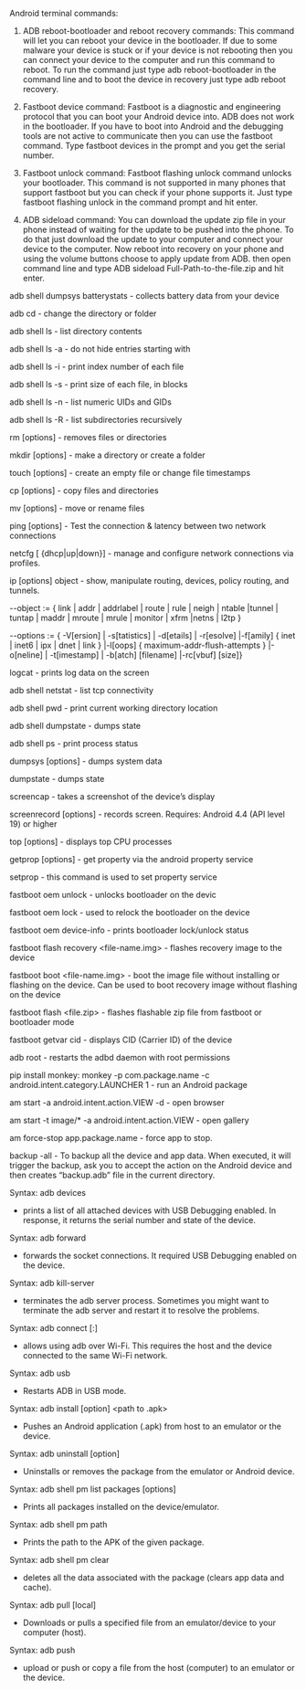 Android terminal commands:

1. ADB reboot-bootloader and reboot recovery commands:
This command will let you can reboot your device in the bootloader. If due to some malware your device is stuck or if your device is not rebooting then you can connect your device to the computer and run this command to reboot. To run the command just type adb reboot-bootloader in the command line and to boot the device in recovery just type adb reboot recovery.

2. Fastboot device command:
Fastboot is a diagnostic and engineering protocol that you can boot your Android device into. ADB does not work in the bootloader. If you have to boot into Android and the debugging tools are not active to communicate then you can use the fastboot command. Type fastboot devices in the prompt and you get the serial number.

3. Fastboot unlock command:
Fastboot flashing unlock command unlocks your bootloader. This command is not supported in many phones that support fastboot but you can check if your phone supports it. Just type fastboot flashing unlock in the command prompt and hit enter.

4. ADB sideload command:
You can download the update zip file in your phone instead of waiting for the update to be pushed into the phone. To do that just download the update to your computer and connect your device to the computer. Now reboot into recovery on your phone and using the volume buttons choose to apply update from ADB. then open command line and type ADB sideload Full-Path-to-the-file.zip and hit enter.



adb shell dumpsys batterystats						- collects battery data from your device

adb cd <directory>							- change the directory or folder

adb shell ls								- list directory contents

adb shell ls -a								- do not hide entries starting with

adb shell ls -i								- print index number of each file

adb shell ls -s								- print size of each file, in blocks

adb shell ls -n								- list numeric UIDs and GIDs

adb shell ls -R								- list subdirectories recursively

rm [options] <files or directory>					- removes files or directories

mkdir [options] <directory name>					- make a directory or create a folder

touch [options] <file>							- create an empty file or change file timestamps

cp [options] <source> <destination>					- copy files and directories

mv [options] <source> <destination>					- move or rename files

ping [options] <destination>						- Test the connection & latency between two network connections

netcfg [<interface> {dhcp|up|down}]					- manage and configure network connections via profiles.

ip [options] object							- show, manipulate routing, devices, policy routing, and tunnels.

--object := { link | addr | addrlabel | route | rule | neigh | ntable |tunnel | tuntap | maddr | mroute | mrule | monitor | xfrm |netns | l2tp }

--options := { -V[ersion] | -s[tatistics] | -d[etails] | -r[esolve] |-f[amily] { inet | inet6 | ipx | dnet | link } |-l[oops] { maximum-addr-flush-attempts } |-o[neline] | -t[imestamp] | -b[atch] [filename] |-rc[vbuf] [size]}



logcat									- prints log data on the screen

adb shell netstat							- list tcp connectivity

adb shell pwd								- print current working directory location

adb shell dumpstate							- dumps state

adb shell ps								- print process status

dumpsys [options]							- dumps system data

dumpstate								- dumps state

screencap <filename>							- takes a screenshot of the device’s display

screenrecord [options] <filename>					- records screen. Requires: Android 4.4 (API level 19) or higher

top [options]								- displays top CPU processes

getprop [options]							- get property via the android property service

setprop <key> <value>							- this command is used to set property service

fastboot oem unlock							- unlocks bootloader on the devic

fastboot oem lock							- used to relock the bootloader on the device

fastboot oem device-info						- prints bootloader lock/unlock status

fastboot flash recovery <file-name.img>					- flashes recovery image to the device

fastboot boot <file-name.img>						- boot the image file without installing or flashing on the 											device. Can be used to boot recovery image without 											flashing on the device

fastboot flash <file.zip>						- flashes flashable zip file from fastboot or bootloader mode

fastboot getvar cid							- displays CID (Carrier ID) of the device



adb root								- restarts the adbd daemon with root permissions

pip install monkey:
monkey -p com.package.name -c android.intent.category.LAUNCHER 1  	- run an Android package

am start -a android.intent.action.VIEW -d				- open browser

am start -t image/* -a android.intent.action.VIEW			- open gallery

am force-stop app.package.name						- force app to stop.

backup -all								- To backup all the device and app data. When executed, it will 										trigger the backup, ask you to accept the action on the 										Android device and then creates “backup.adb” file in the
										current directory.



Syntax: adb devices
- prints a list of all attached devices with USB Debugging enabled. In response, it returns the serial number and state of the device.

Syntax: adb forward <local> <remote>
- forwards the socket connections. It required USB Debugging enabled on the device.

Syntax: adb kill-server
- terminates the adb server process. Sometimes you might want to terminate the adb server and restart it to resolve the problems.

Syntax: adb connect <host>[:<port>]
- allows using adb over Wi-Fi. This requires the host and the device connected to the same Wi-Fi network.

Syntax: adb usb
- Restarts ADB in USB mode.

Syntax: adb install [option] <path to .apk>
- Pushes an Android application (.apk) from host to an emulator or the device.

Syntax: adb uninstall [option] <PACKAGE>
- Uninstalls or removes the package from the emulator or Android device.

Syntax: adb shell pm list packages [options] <FILTER>
- Prints all packages installed on the device/emulator.

Syntax: adb shell pm path <PACKAGE>
- Prints the path to the APK of the given package.

Syntax: adb shell pm clear <PACKAGE>
- deletes all the data associated with the package (clears app data and cache).

Syntax: adb pull <remote> [local]
- Downloads or pulls a specified file from an emulator/device to your computer (host).

Syntax: adb push <local> <remote>
- upload or push or copy a file from the host (computer) to an emulator or the device.